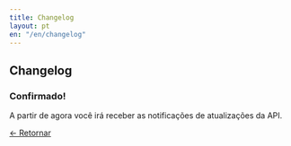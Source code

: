 ```yaml
---
title: Changelog
layout: pt
en: "/en/changelog"
---
```


## Changelog

### Confirmado!

A partir de agora você irá receber as notificações de atualizações da API.

<a href="/changelog">← Retornar</a>
